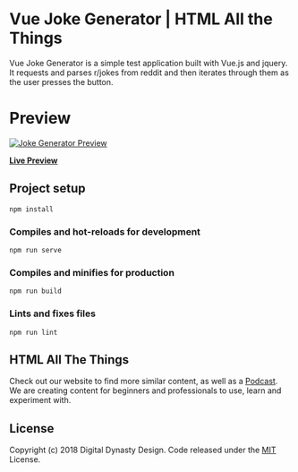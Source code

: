 # Vue Joke Generator | HTML All the Things

Vue Joke Generator is a simple test application built with Vue.js and jquery. It requests and parses r/jokes from reddit and then iterates through them as the user presses the button. 

# Preview

[![Joke Generator Preview](https://digitaldynasty.ca/samples/joke-generator/screenshot.JPG)](https://digitaldynasty.ca/samples/joke-generator/)

**[Live Preview](https://digitaldynasty.ca/samples/joke-generator/)**


## Project setup
```
npm install
```

### Compiles and hot-reloads for development
```
npm run serve
```

### Compiles and minifies for production
```
npm run build
```

### Lints and fixes files
```
npm run lint
```

## HTML All The Things

Check out our website to find more similar content, as well as a [Podcast](https://podcast.htmlallthethings.com/e/pathways-foundations/). We are creating content for beginners and professionals to use, learn and experiment with.

## License

Copyright (c) 2018 Digital Dynasty Design. Code released under the [MIT](https://github.com/digitaldynastydesign/hatt-split-template/blob/master/LICENSE) License.
